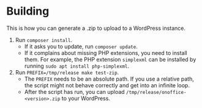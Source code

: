 # Building

This is how you can generate a .zip to upload to a WordPress instance.

1. Run `composer install`.
    - If it asks you to update, run `composer update`.
    - If it complains about missing PHP extensions, you need to install them. For example, the PHP extension `simplexml` can be installed by running `sudo apt install php-simplexml`.
2. Run `PREFIX=/tmp/release make test-zip`.
    - The `PREFIX` needs to be an absolute path. If you use a relative path, the script might not behave correctly and get into an infinite loop.
    - After the script has run, you can upload `/tmp/release/onoffice-<version>.zip` to your WordPress.